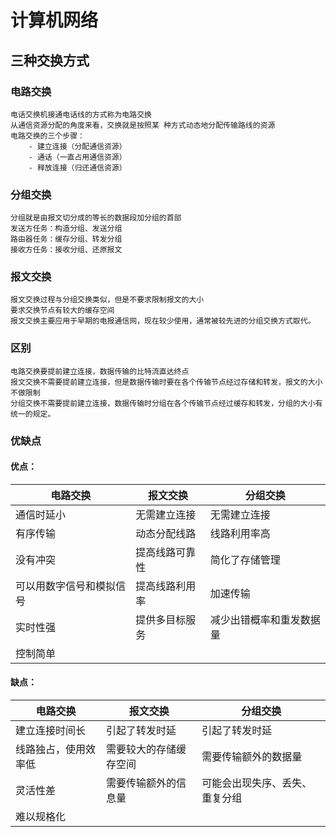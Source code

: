 # 计算机网络
## 三种交换方式
### 电路交换
    电话交换机接通电话线的方式称为电路交换
    从通信资源分配的角度来看，交换就是按照某 种方式动态地分配传输路线的资源
    电路交换的三个步骤：
        - 建立连接（分配通信资源）
        - 通话（一直占用通信资源）
        - 释放连接（归还通信资源）
### 分组交换
    分组就是由报文切分成的等长的数据段加分组的首部
    发送方任务：构造分组、发送分组
    路由器任务：缓存分组、转发分组
    接收方任务：接收分组、还原报文
### 报文交换
    报文交换过程与分组交换类似，但是不要求限制报文的大小
    要求交换节点有较大的缓存空间
    报文交换主要应用于早期的电报通信网，现在较少使用，通常被较先进的分组交换方式取代。
### 区别
    电路交换要提前建立连接，数据传输的比特流直达终点
    报文交换不需要提前建立连接，但是数据传输时要在各个传输节点经过存储和转发，报文的大小不做限制
    分组交换不需要提前建立连接，数据传输时分组在各个传输节点经过缓存和转发，分组的大小有统一的规定。
### 优缺点
#### 优点：
|电路交换|报文交换|分组交换|
|----|----|----|
|通信时延小|无需建立连接|无需建立连接|
|有序传输|动态分配线路|线路利用率高|
|没有冲突|提高线路可靠性|简化了存储管理|
|可以用数字信号和模拟信号|提高线路利用率|加速传输|
|实时性强|提供多目标服务|减少出错概率和重发数据量|
|控制简单|||
#### 缺点：
|电路交换|报文交换|分组交换|
|----|----|----|
|建立连接时间长|引起了转发时延|引起了转发时延|
|线路独占，使用效率低|需要较大的存储缓存空间|需要传输额外的数据量|
|灵活性差|需要传输额外的信息量|可能会出现失序、丢失、重复分组|
|难以规格化||
